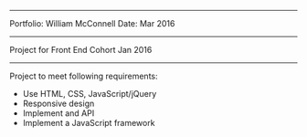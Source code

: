 --------------------------------

Portfolio:  William McConnell
Date: Mar 2016

--------------------------------

Project  for <codelouisville>
Front End Cohort
Jan 2016

--------------------------------

Project to meet following requirements:

*  Use HTML, CSS, JavaScript/jQuery
*  Responsive design
*  Implement and API
*  Implement a JavaScript framework


